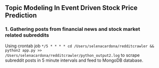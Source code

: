 ## Topic Modeling In Event Driven Stock Price Prediction

### 1. Gathering posts from financial news and stock market related subreddits
Using crontab job `*/5 * * * * cd /Users/selenacardona/redditcrawler && python2 app.py >> /Users/selenacardona/redditcrawler/python_output2.log` to scrape subreddit posts in 5 minute intervals and feed to MongoDB database.

